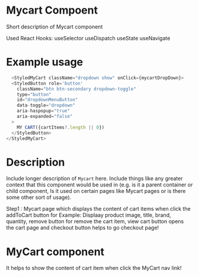 # Mycart Compoent

Short description of Mycart component

Used React Hooks:
useSelector
useDispatch
useState
useNavigate
# Example usage

```js
  <StyledMyCart className="dropdown show" onClick={mycartDropDown}>
  <StyledButton role='button'
    className="btn btn-secondary dropdown-toggle"
    type="button"
    id="dropdownMenuButton"
    data-toggle="dropdown"
    aria-haspopup="true"
    aria-expanded="false"
  >
    MY CART({cartItems?.length || 0})
  </StyledButton>
</StyledMyCart>
```

# Description

Include longer description of `Mycart` here. Include things like any
greater context that this component would be used in (e.g. is it a parent
container or child component, Is it used on certain pages like Mycart pages or is
there some other sort of usage).

Step1 : Mycart page which displays the content of cart items when click the addToCart button 
 for Example:
 Displaay product image, title, brand, quantity, remove button for remove the cart item, view cart button opens the cart page and checkout button helps to go checkout page!


# MyCart component

It helps to show the content of cart item when click the MyCart nav link!
